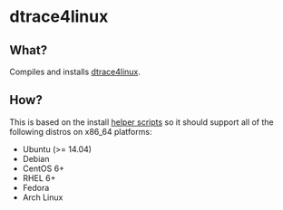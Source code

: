 # dtrace4linux

## What?

Compiles and installs [dtrace4linux](https://github.com/dtrace4linux/linux).

## How?

This is based on the install [helper scripts](https://github.com/dtrace4linux/linux/blob/master/tools/) so it should support all of the following distros on x86_64 platforms:
* Ubuntu (>= 14.04)
* Debian
* CentOS 6+
* RHEL 6+
* Fedora
* Arch Linux
